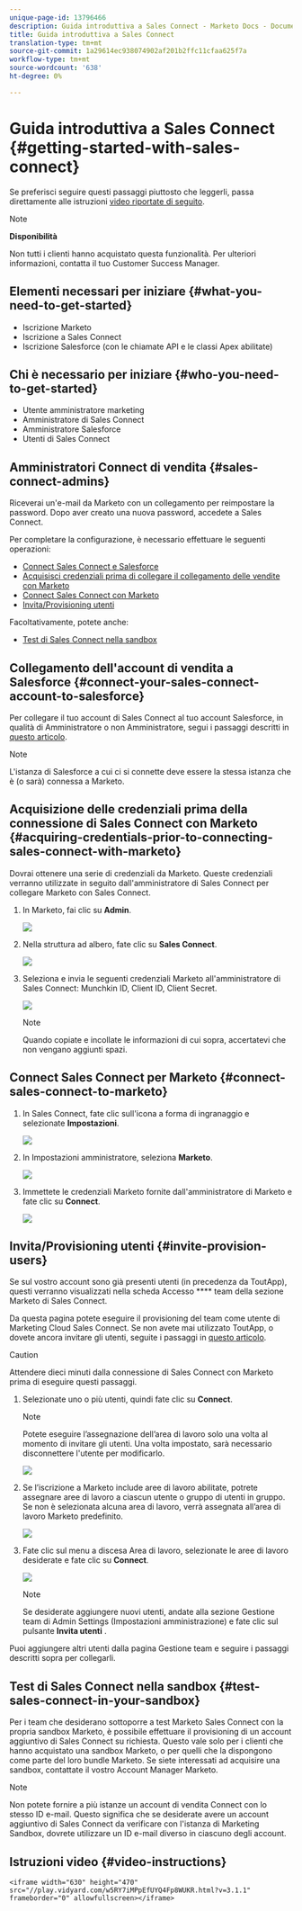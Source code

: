 ```yaml
---
unique-page-id: 13796466
description: Guida introduttiva a Sales Connect - Marketo Docs - Documentazione prodotto
title: Guida introduttiva a Sales Connect
translation-type: tm+mt
source-git-commit: 1a29614ec938074902af201b2ffc11cfaa625f7a
workflow-type: tm+mt
source-wordcount: '638'
ht-degree: 0%

---
```



# Guida introduttiva a Sales Connect {#getting-started-with-sales-connect}

Se preferisci seguire questi passaggi piuttosto che leggerli, passa direttamente alle istruzioni [video riportate di seguito](#video).

>[!NOTE]
>
>**Disponibilità**
>
>Non tutti i clienti hanno acquistato questa funzionalità. Per ulteriori informazioni, contatta il tuo Customer Success Manager.

## Elementi necessari per iniziare {#what-you-need-to-get-started}

* Iscrizione Marketo
* Iscrizione a Sales Connect
* Iscrizione Salesforce (con le chiamate API e le classi Apex abilitate)

## Chi è necessario per iniziare {#who-you-need-to-get-started}

* Utente amministratore marketing
* Amministratore di Sales Connect
* Amministratore Salesforce
* Utenti di Sales Connect

## Amministratori Connect di vendita {#sales-connect-admins}

Riceverai un&#39;e-mail da Marketo con un collegamento per reimpostare la password. Dopo aver creato una nuova password, accedete a Sales Connect.

Per completare la configurazione, è necessario effettuare le seguenti operazioni:

* [Connect Sales Connect e Salesforce](#sfdc)
* [Acquisisci credenziali prima di collegare il collegamento delle vendite con Marketo](#acquire)
* [Connect Sales Connect con Marketo](#mkto)
* [Invita/Provisioning utenti](#IPU)

Facoltativamente, potete anche:

* [Test di Sales Connect nella sandbox](#sandbox)

## Collegamento dell&#39;account di vendita a Salesforce {#connect-your-sales-connect-account-to-salesforce}

Per collegare il tuo account di Sales Connect al tuo account Salesforce, in qualità di Amministratore o non Amministratore, segui i passaggi descritti in [questo articolo](http://docs.marketo.com/x/JwDb).

>[!NOTE]
>
>L&#39;istanza di Salesforce a cui ci si connette deve essere la stessa istanza che è (o sarà) connessa a Marketo.

## Acquisizione delle credenziali prima della connessione di Sales Connect con Marketo {#acquiring-credentials-prior-to-connecting-sales-connect-with-marketo}

Dovrai ottenere una serie di credenziali da Marketo. Queste credenziali verranno utilizzate in seguito dall&#39;amministratore di Sales Connect per collegare Marketo con Sales Connect.

1. In Marketo, fai clic su **Admin**.

   ![](assets/one.png)

1. Nella struttura ad albero, fate clic su **Sales Connect**.

   ![](assets/two.png)

1. Seleziona e invia le seguenti credenziali Marketo all&#39;amministratore di Sales Connect: Munchkin ID, Client ID, Client Secret.

   ![](assets/3.jpg)

   >[!NOTE]
   >
   >Quando copiate e incollate le informazioni di cui sopra, accertatevi che non vengano aggiunti spazi.

## Connect Sales Connect per Marketo {#connect-sales-connect-to-marketo}

1. In Sales Connect, fate clic sull&#39;icona a forma di ingranaggio e selezionate **Impostazioni**.

   ![](assets/four.png)

1. In Impostazioni amministratore, seleziona **Marketo**.

   ![](assets/eight.png)

1. Immettete le credenziali Marketo fornite dall&#39;amministratore di Marketo e fate clic su **Connect**.

   ![](assets/credentials.png)

## Invita/Provisioning utenti {#invite-provision-users}

Se sul vostro account sono già presenti utenti (in precedenza da ToutApp), questi verranno visualizzati nella scheda Accesso **** team della sezione Marketo di Sales Connect.

Da questa pagina potete eseguire il provisioning del team come utente di Marketing Cloud Sales Connect. Se non avete mai utilizzato ToutApp, o dovete ancora invitare gli utenti, seguite i passaggi in [questo articolo](http://docs.marketo.com/display/TOUT/Invite+Team+Members).

>[!CAUTION]
>
>Attendere dieci minuti dalla connessione di Sales Connect con Marketo prima di eseguire questi passaggi.

1. Selezionate uno o più utenti, quindi fate clic su **Connect**.

   >[!NOTE]
   >
   >Potete eseguire l’assegnazione dell’area di lavoro solo una volta al momento di invitare gli utenti. Una volta impostato, sarà necessario disconnettere l&#39;utente per modificarlo.

   ![](assets/users.png)

1. Se l’iscrizione a Marketo include aree di lavoro abilitate, potrete assegnare aree di lavoro a ciascun utente o gruppo di utenti in gruppo. Se non è selezionata alcuna area di lavoro, verrà assegnata all’area di lavoro Marketo predefinito.

   ![](assets/nine.jpg)

1. Fate clic sul menu a discesa Area di lavoro, selezionate le aree di lavoro desiderate e fate clic su **Connect**.

   ![](assets/ten.png)

   >[!NOTE]
   >
   >Se desiderate aggiungere nuovi utenti, andate alla sezione Gestione team di Admin Settings (Impostazioni amministrazione) e fate clic sul pulsante **Invita utenti** .

Puoi aggiungere altri utenti dalla pagina Gestione team e seguire i passaggi descritti sopra per collegarli.

## Test di Sales Connect nella sandbox {#test-sales-connect-in-your-sandbox}

Per i team che desiderano sottoporre a test Marketo Sales Connect con la propria sandbox Marketo, è possibile effettuare il provisioning di un account aggiuntivo di Sales Connect su richiesta. Questo vale solo per i clienti che hanno acquistato una sandbox Marketo, o per quelli che la dispongono come parte del loro bundle Marketo. Se siete interessati ad acquisire una sandbox, contattate il vostro Account Manager Marketo.

>[!NOTE]
>
>Non potete fornire a più istanze un account di vendita Connect con lo stesso ID e-mail. Questo significa che se desiderate avere un account aggiuntivo di Sales Connect da verificare con l&#39;istanza di Marketing Sandbox, dovrete utilizzare un ID e-mail diverso in ciascuno degli account.

## Istruzioni video {#video-instructions}

`<iframe width="630" height="470" src="//play.vidyard.com/w5RY7iMPpEfUYQ4Fp8WUKR.html?v=3.1.1" frameborder="0" allowfullscreen></iframe>`
